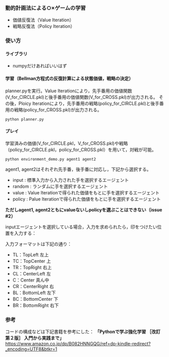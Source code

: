 ### 動的計画法による○×ゲームの学習
- 価値反復法（Value Iteration）
- 戦略反復法（Policy Iteration）

### 使い方
#### ライブラリ
- numpyだけあればいいはず

#### 学習（Bellman方程式の反復計算による状態価値，戦略の決定）
planner.pyを実行。Value Iterationにより，先手番用の価値関数(V_for_CIRCLE.pkl)と後手番用の価値関数(V_for_CROSS.pkl)が出力される。
その後，Ploicy Iterationにより，先手番用の戦略(policy_for_CIRCLE.pkl)と後手番用の戦略(policy_for_CROSS.pkl)が出力される。
```
python planner.py
```

#### プレイ
学習済みの価値(V_for_CIRCLE.pkl，V_for_CROSS.pkl)や戦略（policy_for_CIRCLE.pkl，policy_for_CROSS.pkl）を用いて，対戦が可能。
```
python environment_demo.py agent1 agent2
```
agent1, agent2はそれぞれ先手番，後手番に対応し，下記から選択する。
- input : 標準入力から入力された手を選択するエージェント
- random : ランダムに手を選択するエージェント
- value : Value Iterationで得られた価値をもとに手を選択するエージェント
- policy : Palue Iterationで得られた価値をもとに手を選択するエージェント

**ただしagent1, agent2ともにvalueないしpolicyを選ぶことはできない（issue #2）**

inputエージェントを選択している場合，入力を求められたら，印をつけたい位置を入力する：

入力フォーマットは下記の通り：
- TL：TopLeft 左上
- TC：TopCenter 上
- TR：TopRight 右上
- CL：CenterLeft 左
- C：Center 真ん中
- CR：CenterRight 右
- BL：BottomLeft 左下
- BC：BottomCenter 下
- BR：BottomRight 右下

### 参考
コードの構成などは下記書籍を参考にした：
**「Pythonで学ぶ強化学習 ［改訂第２版］ 入門から実践まで」**
https://www.amazon.co.jp/dp/B082HNNGQG/ref=dp-kindle-redirect?_encoding=UTF8&btkr=1